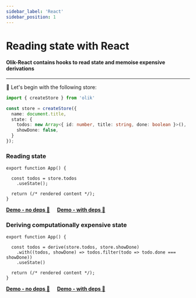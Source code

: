 ```yaml
---
sidebar_label: 'React'
sidebar_position: 1
---
```


# Reading state with React

#### Olik-React contains hooks to read state and memoise expensive derivations  

---

🥚 Let's begin with the following store:
```ts
import { createStore } from 'olik'

const store = createStore({
  name: document.title,
  state: {
    todos: new Array<{ id: number, title: string, done: boolean }>(),
    showDone: false,
  }
});
```

### Reading state
```tsx
export function App() {

  const todos = store.todos
    .useState();

  return (/* rendered content */);
}
```
[**Demo - no deps 🥚**](https://codesandbox.io/s/olik-react-usestate-hook-d3z0y?file=/src/App.tsx) &nbsp;&nbsp;&nbsp; [**Demo - with deps 🥚**](https://codesandbox.io/s/olik-react-usestate-with-deps-7pf9d?file=/src/App.tsx)

### Deriving computationally expensive state
```tsx
export function App() {
  
  const todos = derive(store.todos, store.showDone)
    .with((todos, showDone) => todos.filter(todo => todo.done === showDone))
    .useState()

  return (/* rendered content */);
}
```

[**Demo - no deps 🥚**](https://codesandbox.io/s/olik-react-derivefrom-jv9dd?file=/src/App.tsx) &nbsp;&nbsp;&nbsp; [**Demo - with deps 🥚**](https://codesandbox.io/s/olik-react-derivefrom-with-deps-z7x4i?file=/src/App.tsx)

